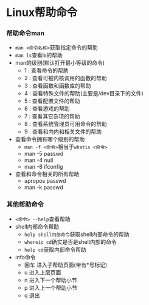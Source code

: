 # Linux帮助命令

### 帮助命令man
+ `man <命令名称>`获取指定命令的帮助
+ `man ls`查看ls的帮助
+ man的级别(默认打开最小等级的命令)
    + 1 : 查看命令的帮助
    + 2 : 查看可被内核调用的函数的帮助
    + 3 : 查看函数和函数库的帮助
    + 4 : 查看特殊文件的帮助(主要是/dev目录下的文件)
    + 5 : 查看配置文件的帮助
    + 6 : 查看游戏的帮助
    + 7 : 查看其它杂项的帮助
    + 8 : 查看系统管理员可用命令的帮助
    + 9 : 查看和内内和相关文件的帮助
+ 查看命令拥有哪个级别的帮助
    + `man -f <命令>`相当于`whatis <命令>`
    + man -5 passwd
    + man -4 null
    + man -8 ifconfig
+ 查看和命令相关的所有帮助
    + apropos passwd
    + man -k passwd

### 其他帮助命令
+ `<命令> --help`查看帮助
+ shell内部命令帮助
    + `help shell内部命令`获取shell内部命令的帮助
    + `whereis cd`确实是否是shell内部的命令
    + `help cd`获取内部命令帮助
+ info命令
    + 回车 进入子帮助页面(带有*号标记)
    + u 进入上层页面
    + n 进入下一个帮助小节
    + p 进入上一个帮助小节
    + q 退出





